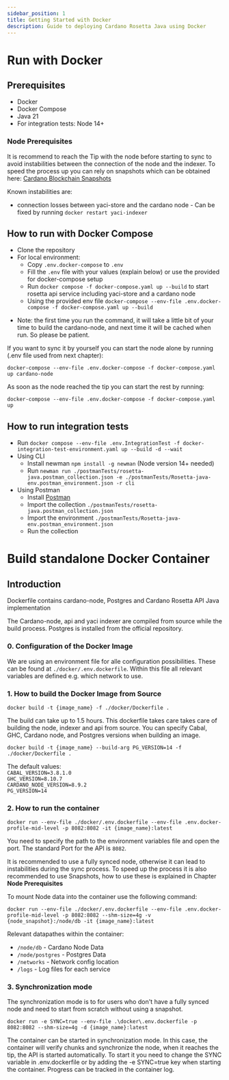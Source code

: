 ```yaml
---
sidebar_position: 1
title: Getting Started with Docker
description: Guide to deploying Cardano Rosetta Java using Docker
---
```


# Run with Docker

## Prerequisites

- Docker
- Docker Compose
- Java 21
- For integration tests: Node 14+

### Node Prerequisites

It is recommend to reach the Tip with the node before starting to sync to avoid instabilities between the connection of the node and the indexer.
To speed the process up you can rely on snapshots which can be obtained here: [Cardano Blockchain Snapshots](https://csnapshots.io/)

Known instabilities are:

- connection losses between yaci-store and the cardano node - Can be fixed by running `docker restart yaci-indexer`

## How to run with Docker Compose

- Clone the repository
- For local environment:
  - Copy `.env.docker-compose` to `.env`
  - Fill the `.env` file with your values (explain below) or use the provided for docker-compose setup
  - Run `docker compose -f docker-compose.yaml up --build` to start rosetta api service including yaci-store and a cardano node
  - Using the provided env file `docker-compose --env-file .env.docker-compose -f docker-compose.yaml up --build`

* Note: the first time you run the command, it will take a little bit of your time to build the cardano-node, and next time it will be cached when run. So please be patient.

If you want to sync it by yourself you can start the node alone by running (.env file used from next chapter):

`docker-compose --env-file .env.docker-compose -f docker-compose.yaml up cardano-node`

As soon as the node reached the tip you can start the rest by running:

`docker-compose --env-file .env.docker-compose -f docker-compose.yaml up`

## How to run integration tests

- Run `docker compose --env-file .env.IntegrationTest -f docker-integration-test-environment.yaml up --build -d --wait`
- Using CLI
  - Install newman `npm install -g newman` (Node version 14+ needed)
  - Run `newman run ./postmanTests/rosetta-java.postman_collection.json -e ./postmanTests/Rosetta-java-env.postman_environment.json -r cli`
- Using Postman
  - Install [Postman](https://www.postman.com)
  - Import the collection `./postmanTests/rosetta-java.postman_collection.json`
  - Import the environment `./postmanTests/Rosetta-java-env.postman_environment.json`
  - Run the collection

# Build standalone Docker Container

## Introduction

Dockerfile contains cardano-node, Postgres and Cardano Rosetta API Java implementation

The Cardano-node, api and yaci indexer are compiled from source while the build process.
Postgres is installed from the official repository.

### 0. Configuration of the Docker Image

We are using an environment file for alle configuration possibilities. These can be found at `./docker/.env.dockerfile`.
Within this file all relevant variables are defined e.g. which network to use.

### 1. How to build the Docker Image from Source

```
docker build -t {image_name} -f ./docker/Dockerfile .
```

The build can take up to 1.5 hours. This dockerfile takes care takes care of building the node, indexer and api from source.
You can specify Cabal, GHC, Cardano node, and Postgres versions when building an image.

```
docker build -t {image_name} --build-arg PG_VERSION=14 -f ./docker/Dockerfile .
```

The default values:  
`CABAL_VERSION=3.8.1.0`  
`GHC_VERSION=8.10.7  `  
`CARDANO_NODE_VERSION=8.9.2  `  
`PG_VERSION=14  `

### 2. How to run the container

```
docker run --env-file ./docker/.env.dockerfile --env-file .env.docker-profile-mid-level -p 8082:8082 -it {image_name}:latest
```

You need to specify the path to the environment variables file and open the port. The standard Port for the API is `8082`.

It is recommended to use a fully synced node, otherwise it can lead to instabilities during the sync process. To speed up the process it is also recommended to use Snapshots, how to use these is explained in Chapter **Node Prerequisites**

To mount Node data into the container use the following command:

```
docker run --env-file ./docker/.env.dockerfile --env-file .env.docker-profile-mid-level -p 8082:8082 --shm-size=4g -v {node_snapshot}:/node/db -it {image_name}:latest
```

Relevant datapathes within the container:

- `/node/db` - Cardano Node Data
- `/node/postgres` - Postgres Data
- `/networks` - Network config location
- `/logs` - Log files for each service

### 3. Synchronization mode

The synchronization mode is to for users who don't have a fully synced node and need to start from scratch without using a snapshot.

```
docker run -e SYNC=true --env-file .\docker\.env.dockerfile -p 8082:8082 --shm-size=4g -d {image_name}:latest
```

The container can be started in synchronization mode. In this case, the container will verify chunks and synchronize the node, when it reaches the tip, the API is started automatically.
To start it you need to change the SYNC variable in .env.dockerfile or by adding the -e SYNC=true key when starting the container.
Progress can be tracked in the container log.
